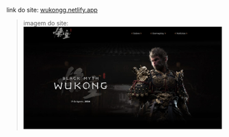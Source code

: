   link do site: <a href="https://wukongg.netlify.app/">wukongg.netlify.app</a>
<div>

> imagem do site:
<img src="assets/image/gui.png"></img>
  
</div>
